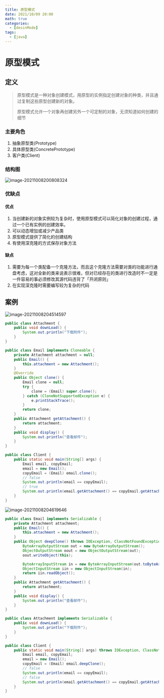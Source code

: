 ```yaml
---
title: 原型模式
date: 2021/10/09 20:00
math: true
categories:
  - [desinMode]
tags:
  - [java]
---
```


# 原型模式

## 定义

> 原型模式是一种对象创建模式，用原型的实例指定创建对象的种类，并且通过复制这些原型创建新的对象。
>
> 原型模式允许一个对象再创建另外一个可定制的对象，无须知道如何创建的细节

### 主要角色

1. 抽象原型类(Prototype)
2. 具体原型类(ConcretePrototype)
3. 客户类(Client)

### 结构图

![image-20211008200808324](https://cdn.jsdelivr.net/gh/xiaou66/picture@master/image/1633694900681image-20211008200808324.png)

### 优缺点

#### 优点

1. 当创建新的对象实例较为复杂时，使用原型模式可以简化对象的创建过程，通过一个已有实例的创建效率。
2. 可以动态增加或减少产品类
3. 原型模式提供了简化的创建结构
4. 有使用深克隆的方式保存对象方法

#### 缺点

1. 需要为每一个类配备一个克隆方法，而且这个克隆方法需要对类的功能进行通盘考虑，这对全新的类来说表示很难，但对已经存在的类进行改造时不一定是一件容易的事必须修改其源代码违背了「开闭原则」
2. 在实现深克隆时需要编写较为复杂的代码

## 案例

![image-20211008204514597](https://cdn.jsdelivr.net/gh/xiaou66/picture@master/image/1633697115959image-20211008204514597.png)

```java Attachment.java
public class Attachment {
    public void downLoad() {
        System.out.println("下载附件");
    }
}
```

```java Email.java
public class Email implements Cloneable {
    private Attachment attachment = null;
    public Email() {
        this.attachment = new Attachment();
    }
    @Override
    public Object clone() {
        Email clone = null;
        try {
            clone = (Email) super.clone();
        } catch (CloneNotSupportedException e) {
            e.printStackTrace();
        }
        return clone;
    }
    public Attachment getAttachment() {
        return attachment;
    }
    public void display() {
        System.out.println("查看邮件");
    }
}
```

```java Client.java
public class Client {
    public static void main(String[] args) {
        Email email, copyEmail;
        email = new Email();
        copyEmail = (Email) email.clone();
        // false
        System.out.println(email == copyEmail);
        // true
        System.out.println(email.getAttachment() == copyEmail.getAttachment());
    }
}
```

![image-20211008204619646](https://cdn.jsdelivr.net/gh/xiaou66/picture@master/image/1633697183243image-20211008204619646.png)

```java Email.java
public class Email implements Serializable {
    private Attachment attachment;
    public Email() {
        this.attachment = new Attachment();
    }
    public Object deepClone() throws IOException, ClassNotFoundException {
        ByteArrayOutputStream out = new ByteArrayOutputStream();
        ObjectOutputStream oout = new ObjectOutputStream(out);
        oout.writeObject(this);

        ByteArrayInputStream in = new ByteArrayInputStream(out.toByteArray());
        ObjectInputStream iin = new ObjectInputStream(in);
        return iin.readObject();
    }
    public Attachment getAttachment() {
        return attachment;
    }
    public void display() {
        System.out.println("查看邮件");
    }
}
```

```java Attachment.java
public class Attachment implements Serializable {
    public void downLoad() {
        System.out.println("下载附件");
    }
}
```

```java Client.java
public class Client {
    public static void main(String[] args) throws IOException, ClassNotFoundException {
        Email email, copyEmail;
        email = new Email();
        copyEmail = (Email) email.deepClone();
        // false
        System.out.println(email == copyEmail);
        // false
        System.out.println(email.getAttachment() == copyEmail.getAttachment());
    }
}
```

